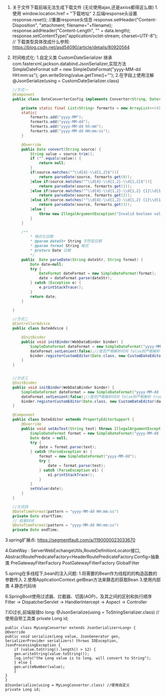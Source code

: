 1. 关于文件下载前端无法生成下载文件  (无论使用ajax,还是axios都得这么做)
    1.使用 window.location.href = "下载地址"
    2.后端response头设置
            response.reset(); //重置response头信息
            response.setHeader("Content-Disposition", "attachment; filename="+filename);
            response.addHeader("Content-Length", "" + data.length);
            response.setContentType("application/octet-stream; charset=UTF-8");
            // 下载类型具体改成什么参照: https://blog.csdn.net/asd54090/article/details/80920564
                

2. 时间格式化:
    1.自定义类 CustomDateSerializer 继承com.fasterxml.jackson.databind.JsonSerializer,实现方法
            SimpleDateFormat sdf = new SimpleDateFormat("yyyy-MM-dd HH:mm:ss");
            gen.writeString(value.getTime()+"");
    2.在字段上使用注解@JsonSerialize(using = CustomDateSerializer.class)
    
    ```java
    //方式一
    @Component
    public class DateConverterConfig implements Converter<String, Date> {
    
        private static final List<String> formarts = new ArrayList<>(4);
        static{
            formarts.add("yyyy-MM");
            formarts.add("yyyy-MM-dd");
            formarts.add("yyyy-MM-dd hh:mm");
            formarts.add("yyyy-MM-dd HH:mm:ss");
        }
    
        @Override
        public Date convert(String source) {
            String value = source.trim();
            if ("".equals(value)) {
                return null;
            }
            if(source.matches("^\\d{4}-\\d{1,2}$")){
                return parseDate(source, formarts.get(0));
            }else if(source.matches("^\\d{4}-\\d{1,2}-\\d{1,2}$")){
                return parseDate(source, formarts.get(1));
            }else if(source.matches("^\\d{4}-\\d{1,2}-\\d{1,2} {1}\\d{1,2}:\\d{1,2}$")){
                return parseDate(source, formarts.get(2));
            }else if(source.matches("^\\d{4}-\\d{1,2}-\\d{1,2} {1}\\d{1,2}:\\d{1,2}:\\d{1,2}$")){
                return parseDate(source, formarts.get(3));
            }else {
                throw new IllegalArgumentException("Invalid boolean value '" + source + "'");
            }
        }
    
        /**
            * 格式化日期
            * @param dateStr String 字符型日期
            * @param format String 格式
            * @return Date 日期
            */
        public  Date parseDate(String dateStr, String format) {
            Date date=null;
            try {
                DateFormat dateFormat = new SimpleDateFormat(format);
                date = dateFormat.parse(dateStr);
            } catch (Exception e) {
                e.printStackTrace();
            }
            return date;
        }
    
    }
    
    //方式二
    @ControllerAdvice
    public class DateAdvice {
    
        @InitBinder
        public void initBinder(WebDataBinder binder) {
            SimpleDateFormat dateFormat = new SimpleDateFormat("yyyy-MM-dd HH:mm:ss");
            dateFormat.setLenient(false);//是否严格解析时间 false则严格解析 true宽松解析
            binder.registerCustomEditor(Date.class, new CustomDateEditor(dateFormat, true));
        }
    }
    
    
    //方式三
    @InitBinder
    public void initBinder(WebDataBinder binder) {
        SimpleDateFormat dateFormat = new SimpleDateFormat("yyyy-MM-dd HH:mm:ss");
        dateFormat.setLenient(false);//是否严格解析时间 false则严格解析 true宽松解析
        binder.registerCustomEditor(Date.class, new CustomDateEditor(dateFormat, true));
    }
    
    @Component
    public class DateEditor extends PropertyEditorSupport {
        @Override  
        public void setAsText(String text) throws IllegalArgumentException {  
            SimpleDateFormat format = new SimpleDateFormat("yyyy-MM-dd HH:mm:ss");
            Date date = null;
            try {  
                date = format.parse(text);  
            } catch (ParseException e) {
                format = new SimpleDateFormat("yyyy-MM-dd");  
                try {  
                    date = format.parse(text);  
                } catch (ParseException e1) {  
                    e1.printStackTrace();  
                }  
            }  
            setValue(date);  
        }  
    }   
    
    //方式四
    @DateTimeFormat(pattern = "yyyy-MM-dd HH:mm:ss")
    private Date startTime;
    // 结束时间
    @DateTimeFormat(pattern = "yyyy-MM-dd HH:mm:ss")
    private Date endTime;
    
    ```
    
    




3.spring扩展点: https://segmentfault.com/a/1190000023033670

4.GateWay : ServerWebExchangeUtils,RouteDefinitionLocator接口,
            AbstractRoutePredicateFactory<HeaderRoutePredicateFactory.Config>抽象类
            PreGatewayFilterFactory
            PostGatewayFilterFactory
            GlobalFilter

5.spring在多线程下,bean的注入问题:
    1.将需要的Bean作为线程的的构造函数的参数传入
    2.使用ApplicationContext.getBean方法来静态的获取Bean
    3.使用内部类
    4.静态代码块

6.SpringBoot使用过滤器、拦截器、切面(AOP)，及其之间的区别和执行顺序
    Filter -> DispatcherServlet -> HandlerIntercept -> Aspect -> Controller  


7.ID过长,前端报错to long:
    @JsonSerialize(using = ToStringSerializer.class) //使用自带工具类
	private Long id;
	
	public class MyLongConverter extends JsonSerializer<Long> {
	@Override
	public void serialize(Long value, JsonGenerator gen, SerializerProvider serializers) throws IOException, JsonProcessingException {
	    if (value.toString().length() > 12) {
	    gen.writeString(value.toString());
	    log.info("the Long value is to long. will convert to String");
	    } else {
	    gen.writeNumber(value);
	    }
	}
	}
	@JsonSerialize(using = MyLongConverter.class) //使用自定义
	private Long id;






















